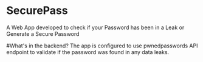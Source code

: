 # SecurePass
A Web App developed to check if your Password has been in a Leak or Generate a Secure Password

#What's in the backend?
The app is configured to use pwnedpasswords API endpoint to validate if the password was found in any data leaks.
